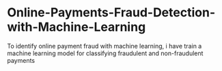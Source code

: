# Online-Payments-Fraud-Detection-with-Machine-Learning
To identify online payment fraud with machine learning, i have train a machine learning model for classifying fraudulent and non-fraudulent payments
